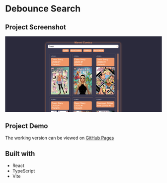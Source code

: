 # Debounce Search

## Project Screenshot
![](public/screen.png)
## Project Demo

The working version can be viewed on [GitHub Pages](https://yomche.github.io/debounce-search/)

## Built with
- React
- TypeScript
- Vite
